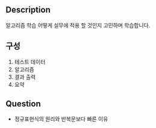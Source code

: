 ## Description
알고리즘 학습
어떻게 실무에 적용 할 것인지 고민하며 학습합니다.

## 구성
1. 테스트 데이터
2. 알고리즘
3. 결과 출력
4. 요약

## Question
- 정규표현식의 원리와 반복문보다 빠른 이유